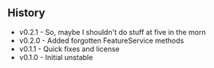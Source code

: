 ## History ##

* v0.2.1 - So, maybe I shouldn't do stuff at five in the morn
* v0.2.0 - Added forgotten FeatureService methods
* v0.1.1 - Quick fixes and license
* v0.1.0 - Initial unstable
